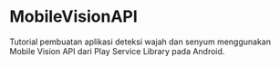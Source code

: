 # MobileVisionAPI
Tutorial pembuatan aplikasi deteksi wajah dan senyum menggunakan Mobile Vision API dari Play Service Library pada Android. 
